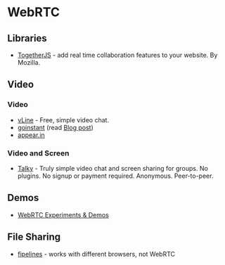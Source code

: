# WebRTC

## Libraries
* [TogetherJS](https://togetherjs.com/docs/) - add real time collaboration features to your website. By Mozilla.

## Video

### Video

* [vLine](https://vline.com/) - Free, simple video chat.
* [goinstant](https://webrtc.goinstant.com/) (read [Blog post](https://goinstant.com/blog/use-webrtc-for-audiovideo-conferencing-with-no-setup-or-backend-needed))
* [appear.in](https://appear.in/)

### Video and Screen
* [Talky](https://talky.io/) - Truly simple video chat and screen sharing for groups. No plugins. No signup or payment required. Anonymous. Peer-to-peer.

## Demos
* [WebRTC Experiments & Demos](https://www.webrtc-experiment.com)

## File Sharing
* [fipelines](https://fipelines.org) - works with different browsers, not WebRTC
